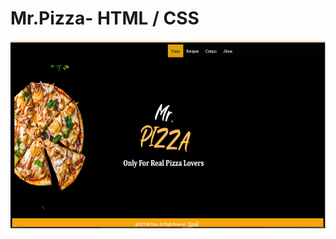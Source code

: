 # Mr.Pizza- HTML / CSS 


<img src ="https://raw.githubusercontent.com/SaduniHettihewa/Mr.Pizza-/main/homePageScreenShot.png" height =300 width =800>
